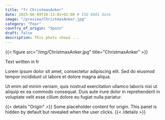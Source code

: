 ```yaml
---
title: "fr ChristmasAnker"
date: 2025-06-09T20:13:01+02:00 # ISO 8601 date
image: "/preview/ChristmasAnker.jpg"
category: "Fear"
country_of_origin: "Spain"
draft: false
description: This photo shows ...
---
```


{{< figure src="/img/ChristmasAnker.jpg" title="ChristmasAnker" >}}

Text written in fr

Lorem ipsum dolor sit amet, consectetur adipiscing elit. Sed do eiusmod tempor incididunt ut labore et dolore magna aliqua.

Ut enim ad minim veniam, quis nostrud exercitation ullamco laboris nisi ut aliquip ex ea commodo consequat. Duis aute irure dolor in reprehenderit in voluptate velit esse cillum dolore eu fugiat nulla pariatur.


{{< details "Origin" >}}
Some placeholder content for origin. This panel is hidden by default but revealed when the user clicks.
{{< /details >}}


